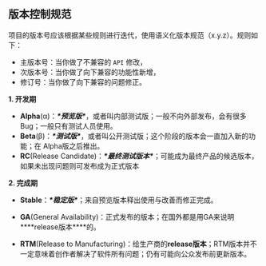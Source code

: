 ## 版本控制规范

项目的版本号应该根据某些规则进行迭代，使用语义化版本规范（x.y.z）。规则如下：

- 主版本号：当你做了不兼容的 `API` 修改，
- 次版本号：当你做了向下兼容的功能性新增，
- 修订号：当你做了向下兼容的问题修正。

**1. 开发期**

- **Alpha**(α)：***\*预览版\****，或者叫内部测试版；一般不向外部发布，会有很多Bug；一般只有测试人员使用。
- **Beta**(β)：***\*测试版\****，或者叫公开测试版；这个阶段的版本会一直加入新的功能；在 Alpha版之后推出。
- **RC**(Release Candidate)：***\*最终测试版本\****；可能成为最终产品的候选版本，如果未出现问题则可发布成为正式版本

**2. 完成期**

-  **Stable**：***\*稳定版\****；来自预览版本释出使用与改善而修正完成。
- **GA**(General Availability)：正式发布的版本；在国外都是用GA来说明***\*release版本\****的。

- **RTM**(Release to Manufacturing)：给生产商的**release版本**；RTM版本并不一定意味着创作者解决了软件所有问题；仍有可能向公众发布前更新版本。

